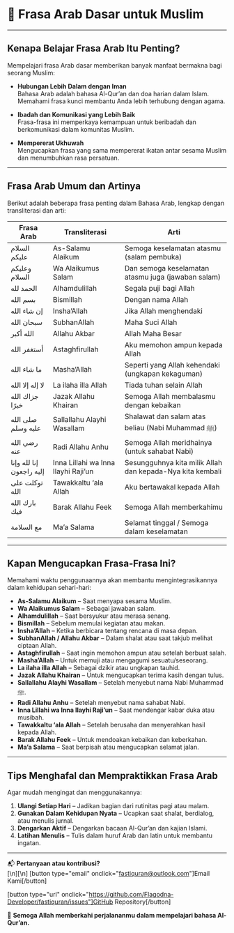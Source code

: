 # 📘 Frasa Arab Dasar untuk Muslim

---

## Kenapa Belajar Frasa Arab Itu Penting?

Mempelajari frasa Arab dasar memberikan banyak manfaat bermakna bagi seorang Muslim:

- **Hubungan Lebih Dalam dengan Iman**  
  Bahasa Arab adalah bahasa Al-Qur’an dan doa harian dalam Islam. Memahami frasa kunci membantu Anda lebih terhubung dengan agama.

- **Ibadah dan Komunikasi yang Lebih Baik**  
  Frasa-frasa ini memperkaya kemampuan untuk beribadah dan berkomunikasi dalam komunitas Muslim.

- **Mempererat Ukhuwah**  
  Mengucapkan frasa yang sama mempererat ikatan antar sesama Muslim dan menumbuhkan rasa persatuan.

---

## Frasa Arab Umum dan Artinya

Berikut adalah beberapa frasa penting dalam Bahasa Arab, lengkap dengan transliterasi dan arti:

| Frasa Arab               | Transliterasi                       | Arti                                                      |
| ------------------------ | ----------------------------------- | --------------------------------------------------------- |
| السلام عليكم             | As-Salamu Alaikum                   | Semoga keselamatan atasmu (salam pembuka)                 |
| وعليكم السلام            | Wa Alaikumus Salam                  | Dan semoga keselamatan atasmu juga (jawaban salam)        |
| الحمد لله                | Alhamdulillah                       | Segala puji bagi Allah                                    |
| بسم الله                 | Bismillah                           | Dengan nama Allah                                         |
| إن شاء الله              | Insha’Allah                         | Jika Allah menghendaki                                    |
| سبحان الله               | SubhanAllah                         | Maha Suci Allah                                           |
| الله أكبر                | Allahu Akbar                        | Allah Maha Besar                                          |
| أستغفر الله              | Astaghfirullah                      | Aku memohon ampun kepada Allah                            |
| ما شاء الله              | Masha’Allah                         | Seperti yang Allah kehendaki (ungkapan kekaguman)         |
| لا إله إلا الله          | La ilaha illa Allah                 | Tiada tuhan selain Allah                                  |
| جزاك الله خيرًا          | Jazak Allahu Khairan                | Semoga Allah membalasmu dengan kebaikan                   |
| صلى الله عليه وسلم       | Sallallahu Alayhi Wasallam          | Shalawat dan salam atas beliau (Nabi Muhammad ﷺ)          |
| رضي الله عنه             | Radi Allahu Anhu                    | Semoga Allah meridhainya (untuk sahabat Nabi)             |
| إنا لله وإنا إليه راجعون | Inna Lillahi wa Inna Ilayhi Raji’un | Sesungguhnya kita milik Allah dan kepada-Nya kita kembali |
| توكلت على الله           | Tawakkaltu ‘ala Allah               | Aku bertawakal kepada Allah                               |
| بارك الله فيك            | Barak Allahu Feek                   | Semoga Allah memberkahimu                                 |
| مع السلامة               | Ma’a Salama                         | Selamat tinggal / Semoga dalam keselamatan                |

---

## Kapan Mengucapkan Frasa-Frasa Ini?

Memahami waktu penggunaannya akan membantu mengintegrasikannya dalam kehidupan sehari-hari:

- **As-Salamu Alaikum** – Saat menyapa sesama Muslim.
- **Wa Alaikumus Salam** – Sebagai jawaban salam.
- **Alhamdulillah** – Saat bersyukur atau merasa senang.
- **Bismillah** – Sebelum memulai kegiatan atau makan.
- **Insha’Allah** – Ketika berbicara tentang rencana di masa depan.
- **SubhanAllah / Allahu Akbar** – Dalam shalat atau saat takjub melihat ciptaan Allah.
- **Astaghfirullah** – Saat ingin memohon ampun atau setelah berbuat salah.
- **Masha’Allah** – Untuk memuji atau mengagumi sesuatu/seseorang.
- **La ilaha illa Allah** – Sebagai dzikir atau ungkapan tauhid.
- **Jazak Allahu Khairan** – Untuk mengucapkan terima kasih dengan tulus.
- **Sallallahu Alayhi Wasallam** – Setelah menyebut nama Nabi Muhammad ﷺ.
- **Radi Allahu Anhu** – Setelah menyebut nama sahabat Nabi.
- **Inna Lillahi wa Inna Ilayhi Raji’un** – Saat mendengar kabar duka atau musibah.
- **Tawakkaltu ‘ala Allah** – Setelah berusaha dan menyerahkan hasil kepada Allah.
- **Barak Allahu Feek** – Untuk mendoakan kebaikan dan keberkahan.
- **Ma’a Salama** – Saat berpisah atau mengucapkan selamat jalan.

---

## Tips Menghafal dan Mempraktikkan Frasa Arab

Agar mudah mengingat dan menggunakannya:

1. **Ulangi Setiap Hari** – Jadikan bagian dari rutinitas pagi atau malam.
2. **Gunakan Dalam Kehidupan Nyata** – Ucapkan saat shalat, berdialog, atau menulis jurnal.
3. **Dengarkan Aktif** – Dengarkan bacaan Al-Qur’an dan kajian Islami.
4. **Latihan Menulis** – Tulis dalam huruf Arab dan latin untuk membantu ingatan.

---

📬 **Pertanyaan atau kontribusi?**  
[\n][\n]
[button type="email" onclick="fastiquran@outlook.com"]Email Kami[/button]

[button type="url" onclick="https://github.com/Flagodna-Developer/fastiquran/issues"]GitHub Repository[/button]

🌟 **Semoga Allah memberkahi perjalananmu dalam mempelajari bahasa Al-Qur’an.**
